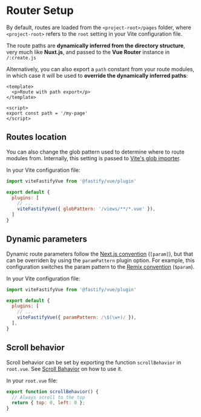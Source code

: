 <!--@include: ../guide/parts/links.md-->

# Router Setup

By default, routes are loaded from the `<project-root>/pages` folder, where `<project-root>` refers to the `root` setting in your Vite configuration file. 

The route paths are **dynamically inferred from the directory structure**, very much like **Nuxt.js**, and passed to the **Vue Router** instance in `/:create.js`

Alternatively, you can also export a `path` constant from your route modules, in which case it will be used to **override the dynamically inferred paths**:

```vue
<template>
  <p>Route with path export</p>
</template>

<script>
export const path = '/my-page'
</script>
```

## Routes location

You can also change the glob pattern used to determine where to route modules from. Internally, this setting is passed to [Vite's glob importer](https://vitejs.dev/guide/features.html#glob-import).

In your Vite configuration file:

```js
import viteFastifyVue from '@fastify/vue/plugin'

export default {
  plugins: [
    // ...
    viteFastifyVue({ globPattern: '/views/**/*.vue' }),
  ]
}
```

## Dynamic parameters

Dynamic route parameters follow the [Next.js convention](https://nextjs.org/docs/basic-features/pages#pages-with-dynamic-routes) (`[param]`), but that can be overriden by using the `paramPattern` plugin option. For example, this configuration switches the param pattern to the [Remix convention](https://remix.run/docs/en/v1/guides/routing#dynamic-segments) (`$param`).

In your Vite configuration file:

```js
import viteFastifyVue from '@fastify/vue/plugin'

export default {
  plugins: [
    // ...
    viteFastifyVue({ paramPattern: /\$(\w+)/ }),
  ],
}
```

## Scroll behavior

Scroll behavior can be set by exporting the function `scrollBehavior` in `root.vue`. See [Scroll Bahavior](https://router.vuejs.org/guide/advanced/scroll-behavior) on how to use it.

In your `root.vue` file:  

```js
export function scrollBehavior() {
  // Always scroll to the top
  return { top: 0, left: 0 };
}
```
